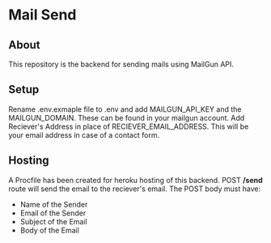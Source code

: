 # Mail Send

## About

This repository is the backend for sending mails using MailGun API.

## Setup

Rename .env.exmaple file to .env and add MAILGUN_API_KEY and the MAILGUN_DOMAIN. These can be found in your mailgun account.
Add Reciever's Address in place of RECIEVER_EMAIL_ADDRESS. This will be your email address in case of a contact form.

## Hosting

A Procfile has been created for heroku hosting of this backend. POST **/send** route will send the email to the reciever's email.
The POST body must have:

- Name of the Sender
- Email of the Sender
- Subject of the Email
- Body of the Email
